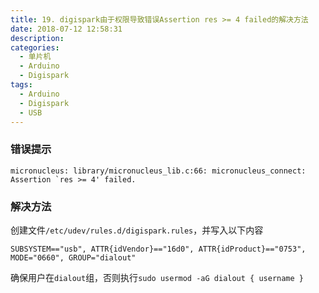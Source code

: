 ```yaml
---
title: 19. digispark由于权限导致错误Assertion res >= 4 failed的解决方法
date: 2018-07-12 12:58:31
description:
categories:
  - 单片机
  - Arduino
  - Digispark
tags:
  - Arduino
  - Digispark
  - USB
---
```


### 错误提示
```
micronucleus: library/micronucleus_lib.c:66: micronucleus_connect: Assertion `res >= 4' failed.
```

### 解决方法
创建文件`/etc/udev/rules.d/digispark.rules`，并写入以下内容
```
SUBSYSTEM=="usb", ATTR{idVendor}=="16d0", ATTR{idProduct}=="0753", MODE="0660", GROUP="dialout"
```
确保用户在`dialout`组，否则执行`sudo usermod -aG dialout { username }`
